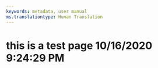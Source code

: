 ```yaml
---
keywords: metadata, user manual
ms.translationtype: Human Translation
---
```

# this is a test page 10/16/2020 9:24:29 PM